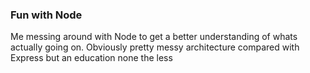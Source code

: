 ### Fun with Node

Me messing around with Node to get a better understanding of whats actually going on. Obviously pretty messy architecture compared with Express but an education none the less